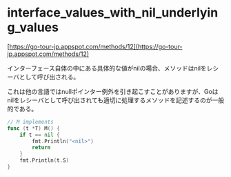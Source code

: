 # interface_values_with_nil_underlying_values

[https://go-tour-jp.appspot.com/methods/12](https://go-tour-jp.appspot.com/methods/12)

インターフェース自体の中にある具体的な値がnilの場合、メソッドはnilをレシーバとして呼び出される。

これは他の言語ではnullポインター例外を引き起こすことがありますが、Goはnilをレシーバとして呼び出されても適切に処理するメソッドを記述するのが一般的である。

```go
// M implements
func (t *T) M() {
	if t == nil {
		fmt.Println("<nil>")
		return
	}
	fmt.Println(t.S)
}
```
